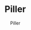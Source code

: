 ---
designer: Endless Knot
description: "Color%20Name%3A%20Slate%0AMaterial%3A%20Wool/Silk%0APile%3A%20CutStyle%3A%20Abstract%2C%20Modern%2C%20New%20Arrivals"
image_primary: img/Piller2-Visualization-600x747.jpg
image_secondary: ../../../images/blank.png
manufacturer: Endless Knot
href: https://endlessknotrugs.com/product/piller-slate/
subtitle: Piller
tags: 
  - endless_knot
  - hand-knotted-rugs
title: Piller
image_thumb: img/Piller2-Visualization-300x300.jpg
category: hand-knotted-rugs
slug: /manufacturers/endless-knot/hand-knotted-rugs/endless-knot-piller
---